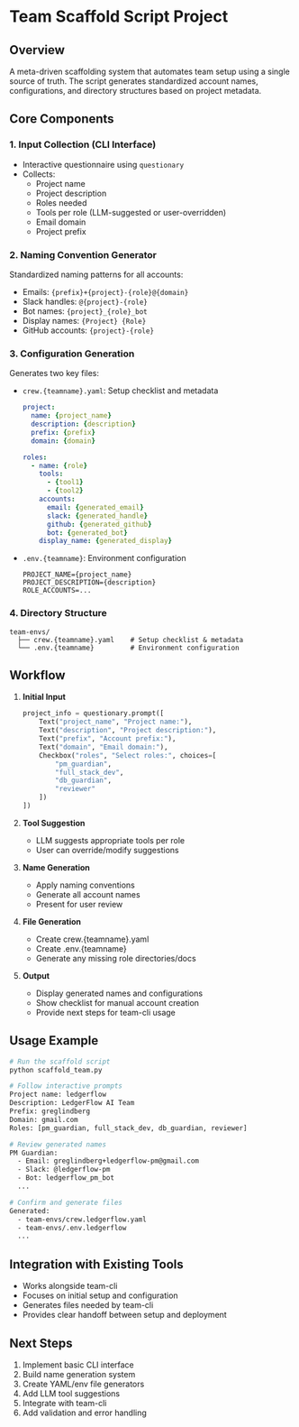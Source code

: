 # Team Scaffold Script Project

## Overview
A meta-driven scaffolding system that automates team setup using a single source of truth. The script generates standardized account names, configurations, and directory structures based on project metadata.

## Core Components

### 1. Input Collection (CLI Interface)
- Interactive questionnaire using `questionary`
- Collects:
  - Project name
  - Project description
  - Roles needed
  - Tools per role (LLM-suggested or user-overridden)
  - Email domain
  - Project prefix

### 2. Naming Convention Generator
Standardized naming patterns for all accounts:
- Emails: `{prefix}+{project}-{role}@{domain}`
- Slack handles: `@{project}-{role}`
- Bot names: `{project}_{role}_bot`
- Display names: `{Project} {Role}`
- GitHub accounts: `{project}-{role}`

### 3. Configuration Generation
Generates two key files:
- `crew.{teamname}.yaml`: Setup checklist and metadata
  ```yaml
  project:
    name: {project_name}
    description: {description}
    prefix: {prefix}
    domain: {domain}
  
  roles:
    - name: {role}
      tools:
        - {tool1}
        - {tool2}
      accounts:
        email: {generated_email}
        slack: {generated_handle}
        github: {generated_github}
        bot: {generated_bot}
      display_name: {generated_display}
  ```
- `.env.{teamname}`: Environment configuration
  ```env
  PROJECT_NAME={project_name}
  PROJECT_DESCRIPTION={description}
  ROLE_ACCOUNTS=...
  ```

### 4. Directory Structure
```
team-envs/
  ├── crew.{teamname}.yaml    # Setup checklist & metadata
  └── .env.{teamname}         # Environment configuration
```

## Workflow

1. **Initial Input**
   ```python
   project_info = questionary.prompt([
       Text("project_name", "Project name:"),
       Text("description", "Project description:"),
       Text("prefix", "Account prefix:"),
       Text("domain", "Email domain:"),
       Checkbox("roles", "Select roles:", choices=[
           "pm_guardian",
           "full_stack_dev",
           "db_guardian",
           "reviewer"
       ])
   ])
   ```

2. **Tool Suggestion**
   - LLM suggests appropriate tools per role
   - User can override/modify suggestions

3. **Name Generation**
   - Apply naming conventions
   - Generate all account names
   - Present for user review

4. **File Generation**
   - Create crew.{teamname}.yaml
   - Create .env.{teamname}
   - Generate any missing role directories/docs

5. **Output**
   - Display generated names and configurations
   - Show checklist for manual account creation
   - Provide next steps for team-cli usage

## Usage Example

```bash
# Run the scaffold script
python scaffold_team.py

# Follow interactive prompts
Project name: ledgerflow
Description: LedgerFlow AI Team
Prefix: greglindberg
Domain: gmail.com
Roles: [pm_guardian, full_stack_dev, db_guardian, reviewer]

# Review generated names
PM Guardian:
  - Email: greglindberg+ledgerflow-pm@gmail.com
  - Slack: @ledgerflow-pm
  - Bot: ledgerflow_pm_bot
  ...

# Confirm and generate files
Generated:
  - team-envs/crew.ledgerflow.yaml
  - team-envs/.env.ledgerflow
  ...
```

## Integration with Existing Tools

- Works alongside team-cli
- Focuses on initial setup and configuration
- Generates files needed by team-cli
- Provides clear handoff between setup and deployment

## Next Steps

1. Implement basic CLI interface
2. Build name generation system
3. Create YAML/env file generators
4. Add LLM tool suggestions
5. Integrate with team-cli
6. Add validation and error handling 